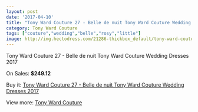 ```yaml
---
layout: post
date: '2017-04-10'
title: "Tony Ward Couture 27 - Belle de nuit Tony Ward Couture Wedding Dresses 2017"
category: Tony Ward Couture
tags: ["couture","wedding","belle","rosy","little"]
image: http://img.hectodress.com/21286-thickbox_default/tony-ward-couture-27-belle-de-nuit-tony-ward-couture-wedding-dresses-2013.jpg
---
```

Tony Ward Couture 27 - Belle de nuit Tony Ward Couture Wedding Dresses 2017

On Sales: **$249.12**
<a href="https://www.hectodress.com/tony-ward-couture/9847-tony-ward-couture-27-belle-de-nuit-tony-ward-couture-wedding-dresses-2013.html"><amp-img layout="responsive" width="600" height="600" src="//img.hectodress.com/21286-thickbox_default/tony-ward-couture-27-belle-de-nuit-tony-ward-couture-wedding-dresses-2013.jpg" alt="Tony Ward Couture 27 - Belle de nuit Tony Ward Couture Wedding Dresses 2017 0" /></a>

Buy it: [Tony Ward Couture 27 - Belle de nuit Tony Ward Couture Wedding Dresses 2017](https://www.hectodress.com/tony-ward-couture/9847-tony-ward-couture-27-belle-de-nuit-tony-ward-couture-wedding-dresses-2013.html "Tony Ward Couture 27 - Belle de nuit Tony Ward Couture Wedding Dresses 2017")

View more: [Tony Ward Couture](https://www.hectodress.com/162-tony-ward-couture "Tony Ward Couture")